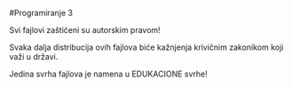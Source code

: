 #Programiranje 3

Svi fajlovi zaštićeni su autorskim pravom! 

Svaka dalja distribucija ovih fajlova biće kažnjenja krivičnim zakonikom koji važi u državi. 

Jedina svrha fajlova je namena u EDUKACIONE svrhe!